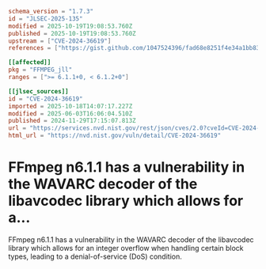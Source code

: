 ```toml
schema_version = "1.7.3"
id = "JLSEC-2025-135"
modified = 2025-10-19T19:08:53.760Z
published = 2025-10-19T19:08:53.760Z
upstream = ["CVE-2024-36619"]
references = ["https://gist.github.com/1047524396/fad68e8251f4e34a1bb838de697d5119", "https://github.com/FFmpeg/FFmpeg/blob/n6.1.1/libavcodec/wavarc.c#L651", "https://github.com/ffmpeg/ffmpeg/commit/28c7094b25b689185155a6833caf2747b94774a4"]

[[affected]]
pkg = "FFMPEG_jll"
ranges = [">= 6.1.1+0, < 6.1.2+0"]

[[jlsec_sources]]
id = "CVE-2024-36619"
imported = 2025-10-18T14:07:17.227Z
modified = 2025-06-03T16:06:04.510Z
published = 2024-11-29T17:15:07.813Z
url = "https://services.nvd.nist.gov/rest/json/cves/2.0?cveId=CVE-2024-36619"
html_url = "https://nvd.nist.gov/vuln/detail/CVE-2024-36619"
```

# FFmpeg n6.1.1 has a vulnerability in the WAVARC decoder of the libavcodec library which allows for a...

FFmpeg n6.1.1 has a vulnerability in the WAVARC decoder of the libavcodec library which allows for an integer overflow when handling certain block types, leading to a denial-of-service (DoS) condition.

